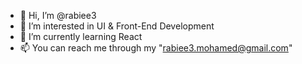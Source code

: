 - 👋 Hi, I’m @rabiee3
- 👀 I’m interested in UI & Front-End Development
- 🌱 I’m currently learning React
- 📫 You can reach me through my "rabiee3.mohamed@gmail.com"

<!---
rabiee3/rabiee3 is a ✨ special ✨ repository because its `README.md` (this file) appears on your GitHub profile.
You can click the Preview link to take a look at your changes.
--->
